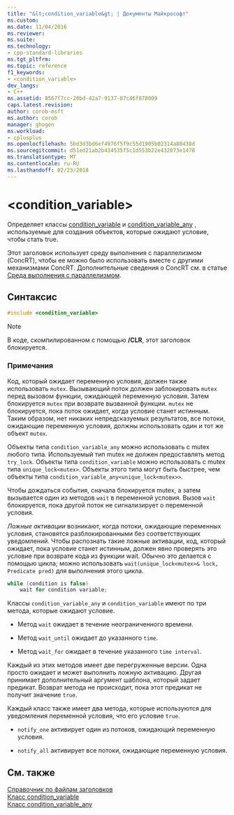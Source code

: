 ```yaml
---
title: "&lt;condition_variable&gt; | Документы Майкрософт"
ms.custom: 
ms.date: 11/04/2016
ms.reviewer: 
ms.suite: 
ms.technology:
- cpp-standard-libraries
ms.tgt_pltfrm: 
ms.topic: reference
f1_keywords:
- <condition_variable>
dev_langs:
- C++
ms.assetid: 8567f7cc-20bd-42a7-9137-87c46f878009
caps.latest.revision: 
author: corob-msft
ms.author: corob
manager: ghogen
ms.workload:
- cplusplus
ms.openlocfilehash: 5bd3d3bd6ef4976f5f9c55d1905b02314a88438d
ms.sourcegitcommit: d51ed21ab2b434535f5c1d553b22e432073e1478
ms.translationtype: MT
ms.contentlocale: ru-RU
ms.lasthandoff: 02/23/2018
---
```

# <a name="ltconditionvariablegt"></a>&lt;condition_variable&gt;
Определяет классы [condition_variable](../standard-library/condition-variable-class.md) и [condition_variable_any](../standard-library/condition-variable-any-class.md) , используемые для создания объектов, которые ожидают условие, чтобы стать true.  
  
 Этот заголовок использует среду выполнения с параллелизмом (ConcRT), чтобы ее можно было использовать вместе с другими механизмами ConcRT. Дополнительные сведения о ConcRT см. в статье [Среда выполнения с параллелизмом](../parallel/concrt/concurrency-runtime.md).  
  
## <a name="syntax"></a>Синтаксис  
  
```cpp  
#include <condition_variable>  
```  
  
> [!NOTE]
>  В коде, скомпилированном с помощью **/CLR**, этот заголовок блокируется.  
  
### <a name="remarks"></a>Примечания  
 Код, который ожидает переменную условия, должен также использовать `mutex`. Вызывающий поток должен заблокировать `mutex` перед вызовом функции, ожидающей переменную условия. Затем блокируется `mutex` при возврате вызванной функции. `mutex` не блокируется, пока поток ожидает, когда условие станет истинным. Таким образом, нет никаких непредсказуемых результатов, все потоки, ожидающие переменную условия, должны использовать один и тот же объект `mutex`.  
  
 Объекты типа `condition_variable_any` можно использовать с mutex любого типа. Используемый тип mutex не должен предоставлять метод `try_lock`. Объекты типа `condition_variable` можно использовать с mutex типа `unique_lock<mutex>`. Объекты этого типа могут быть быстрее, чем объекты типа `condition_variable_any<unique_lock<mutex>>`.  
  
 Чтобы дождаться события, сначала блокируется mutex, а затем вызывается один из методов `wait` в переменной условия. Вызов `wait` блокируется, пока другой поток не сигнализирует о переменной условия.  
  
 *Ложные активации* возникают, когда потоки, ожидающие переменных условия, становятся разблокированными без соответствующих уведомлений. Чтобы распознать такие ложные активации, код, который ожидает, пока условие станет истинным, должен явно проверять это условие при возврате кода из функции wait. Обычно это делается с помощью цикла; можно использовать `wait(unique_lock<mutex>& lock, Predicate pred)` для выполнения этого цикла.  
  
```cpp  
while (condition is false)
    wait for condition variable;
```  
  
 Классы `condition_variable_any` и `condition_variable` имеют по три метода, которые ожидают условие.  
  
- Метод `wait` ожидает в течение неограниченного времени.  
  
- Метод `wait_until` ожидает до указанного `time`.  
  
- Метод `wait_for` ожидает в течение указанного `time interval`.  
  
 Каждый из этих методов имеет две перегруженные версии. Одна просто ожидает и может выполнить ложную активацию. Другая принимает дополнительный аргумент шаблона, который задает предикат. Возврат метода не происходит, пока этот предикат не получит значение `true`.  
  
 Каждый класс также имеет два метода, которые используются для уведомления переменной условия, что его условие `true`.  
  
- `notify_one` активирует один из потоков, ожидающий переменную условия.  
  
- `notify_all` активирует все потоки, ожидающие переменную условия.  
  
## <a name="see-also"></a>См. также  
 [Справочник по файлам заголовков](../standard-library/cpp-standard-library-header-files.md)   
 [Класс condition_variable](../standard-library/condition-variable-class.md)   
 [Класс condition_variable_any](../standard-library/condition-variable-any-class.md)
